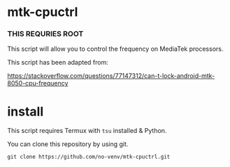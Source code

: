 # mtk-cpuctrl

### THIS REQURIES ROOT

This script will allow you to control the frequency on MediaTek processors.

This script has been adapted from:

https://stackoverflow.com/questions/77147312/can-t-lock-android-mtk-8050-cpu-frequency


# install

This script requires Termux with `tsu` installed & Python.

You can clone this repository by using git.

`git clone https://github.com/no-venv/mtk-cpuctrl.git`